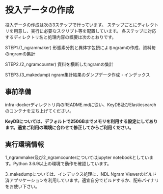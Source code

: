 # 投入データの作成
投入データの作成は次の3ステップで行っています。
ステップごとにディレクトリを用意し、実行に必要なスクリプト等を配置しています。
各ステップに対応するディレクトリ名と処理内容の概要は次のとおりです。

STEP1.(1_ngrammaker) 形態素分割と異体字包摂によるngramの作成、資料毎のngramの集計 

STEP2.(2_ngramcounter) 資料を横断したngramの集計

STEP3.(3_makedump) ngram集計結果のダンプデータ作成・インデックス


## 事前準備
infra-dockerディレクトリ内のREADME.mdに従い、KeyDB及びElasticsearchのコンテナを立ち上げてください。

**KeyDBについては、デフォルトで250GBまでメモリを利用する設定にしてあります。適宜ご利用の環境に合わせて修正してからご利用ください。**



## 実行環境情報
1_ngrammaker及び2_ngramcounterについてはjupyter notebookとしています。Python 3.6.9以上の環境で動作を確認しています。

3_makedumpについては、インデックス処理に、NDL Ngram Viewerのビルド済アプリケーションを利用しています。適宜自分でビルドするか、配布バイナリをお使い下さい。




